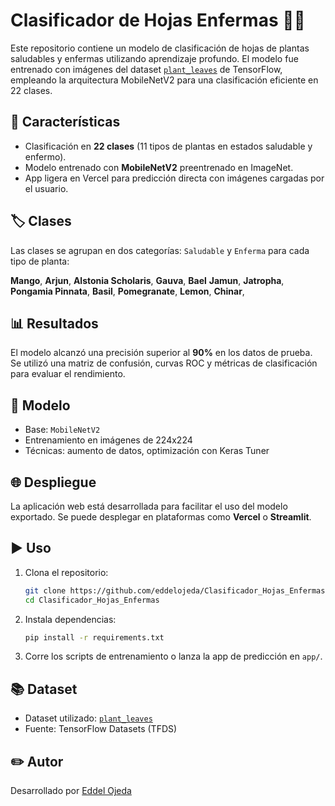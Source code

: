 # Clasificador de Hojas Enfermas 🌿🦠

Este repositorio contiene un modelo de clasificación de hojas de plantas saludables y enfermas utilizando aprendizaje profundo. El modelo fue entrenado con imágenes del dataset [`plant_leaves`](https://www.tensorflow.org/datasets/catalog/plant_leaves) de TensorFlow, empleando la arquitectura MobileNetV2 para una clasificación eficiente en 22 clases.

## 🚀 Características

- Clasificación en **22 clases** (11 tipos de plantas en estados saludable y enfermo).
- Modelo entrenado con **MobileNetV2** preentrenado en ImageNet.
- App ligera en Vercel para predicción directa con imágenes cargadas por el usuario.

## 🏷️ Clases

Las clases se agrupan en dos categorías: `Saludable` y `Enferma` para cada tipo de planta:

**Mango**,
**Arjun**,
**Alstonia Scholaris**,
**Gauva**,
**Bael**
**Jamun**,
**Jatropha**,
**Pongamia Pinnata**,
**Basil**,
**Pomegranate**,
**Lemon**,
**Chinar**,

## 📊 Resultados

El modelo alcanzó una precisión superior al **90%** en los datos de prueba. Se utilizó una matriz de confusión, curvas ROC y métricas de clasificación para evaluar el rendimiento.

## 🧠 Modelo

- Base: `MobileNetV2`
- Entrenamiento en imágenes de 224x224
- Técnicas: aumento de datos, optimización con Keras Tuner

## 🌐 Despliegue

La aplicación web está desarrollada para facilitar el uso del modelo exportado. Se puede desplegar en plataformas como **Vercel** o **Streamlit**.

## ▶️ Uso

1. Clona el repositorio:
   ```bash
   git clone https://github.com/eddelojeda/Clasificador_Hojas_Enfermas.git
   cd Clasificador_Hojas_Enfermas
   ```

2. Instala dependencias:
   ```bash
   pip install -r requirements.txt
   ```

3. Corre los scripts de entrenamiento o lanza la app de predicción en `app/`.

## 📚 Dataset

- Dataset utilizado: [`plant_leaves`](https://www.tensorflow.org/datasets/catalog/plant_leaves)
- Fuente: TensorFlow Datasets (TFDS)

## ✏️ Autor

Desarrollado por [Eddel Ojeda](https://github.com/eddelojeda)
